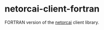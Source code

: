 netorcai-client-fortran
=================
FORTRAN version of the [netorcai] client library.

[netorcai]: https://github.com/netorcai/

